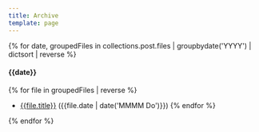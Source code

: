 ```yaml
---
title: Archive
template: page
---
```


{% for date, groupedFiles in collections.post.files | groupbydate('YYYY') | dictsort | reverse %}
<div>

  #### {{date}}

  {% for file in groupedFiles | reverse %}
  - [{{file.title}}]({{file.url}}) ({{file.date | date('MMMM Do')}})
  {% endfor %}
</div>
{% endfor %}
